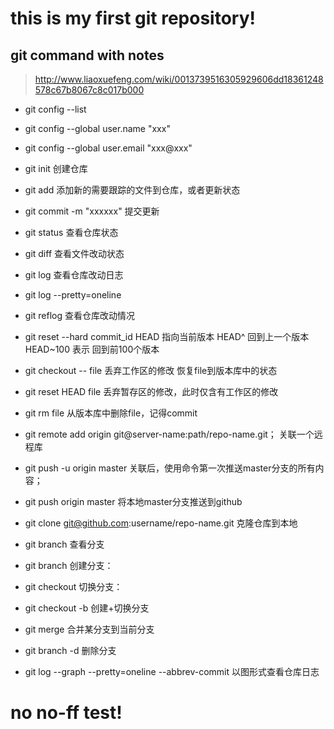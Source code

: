 # this is my first git repository!

## git command with notes
>http://www.liaoxuefeng.com/wiki/0013739516305929606dd18361248578c67b8067c8c017b000

- git config --list
- git config --global user.name "xxx"
- git config --global user.email "xxx@xxx"

- git init 
创建仓库

- git add 
添加新的需要跟踪的文件到仓库，或者更新状态

- git commit -m "xxxxxx" 
提交更新

- git status 
查看仓库状态

- git diff 
查看文件改动状态

- git log 
查看仓库改动日志
- git log --pretty=oneline

- git reflog 
查看仓库改动情况

- git reset --hard commit_id 
HEAD 指向当前版本 HEAD^ 回到上一个版本 HEAD~100 表示 回到前100个版本

- git checkout -- file
丢弃工作区的修改
恢复file到版本库中的状态

- git reset HEAD file 
丢弃暂存区的修改，此时仅含有工作区的修改

- git rm file
从版本库中删除file，记得commit

- git remote add origin git@server-name:path/repo-name.git；
关联一个远程库

- git push -u origin master
关联后，使用命令第一次推送master分支的所有内容；
- git push origin master
将本地master分支推送到github

- git clone git@github.com:username/repo-name.git
克隆仓库到本地

- git branch
查看分支

- git branch <name>
创建分支：

- git checkout <name>
切换分支：

- git checkout -b <name>
创建+切换分支

- git merge <name>
合并某分支到当前分支

- git branch -d <name>
删除分支

- git log --graph --pretty=oneline --abbrev-commit
以图形式查看仓库日志

# no no-ff test!